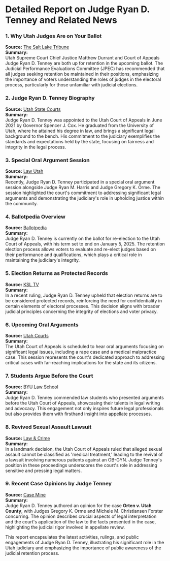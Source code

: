 # Detailed Report on Judge Ryan D. Tenney and Related News

### 1. Why Utah Judges Are on Your Ballot
**Source:** [The Salt Lake Tribune](https://www.sltrib.com/news/politics/2024/10/18/why-utah-judges-are-your-ballot/)  
**Summary:**  
Utah Supreme Court Chief Justice Matthew Durrant and Court of Appeals Judge Ryan D. Tenney are both up for retention in the upcoming ballot. The Judicial Performance Evaluations Committee (JPEC) has recommended that all judges seeking retention be maintained in their positions, emphasizing the importance of voters understanding the roles of judges in the electoral process, particularly for those unfamiliar with judicial elections.

### 2. Judge Ryan D. Tenney Biography
**Source:** [Utah State Courts](https://www.utcourts.gov/en/about/courts/judges-bios/appellate-courts/court-of-appeals/ryan-d-tenney.html)  
**Summary:**  
Judge Ryan D. Tenney was appointed to the Utah Court of Appeals in June 2021 by Governor Spencer J. Cox. He graduated from the University of Utah, where he attained his degree in law, and brings a significant legal background to the bench. His commitment to the judiciary exemplifies the standards and expectations held by the state, focusing on fairness and integrity in the legal process.

### 3. Special Oral Argument Session
**Source:** [Law Utah](https://www.law.utah.edu/news-articles/court-of-appeals-holds-special-oral-argument-session/)  
**Summary:**  
Recently, Judge Ryan D. Tenney participated in a special oral argument session alongside Judge Ryan M. Harris and Judge Gregory K. Orme. The session highlighted the court's commitment to addressing significant legal arguments and demonstrating the judiciary's role in upholding justice within the community.

### 4. Ballotpedia Overview
**Source:** [Ballotpedia](https://ballotpedia.org/Ryan_Tenney)  
**Summary:**  
Judge Ryan D. Tenney is currently on the ballot for re-election to the Utah Court of Appeals, with his term set to end on January 5, 2025. The retention election process allows voters to evaluate and re-elect judges based on their performance and qualifications, which plays a critical role in maintaining the judiciary's integrity.

### 5. Election Returns as Protected Records
**Source:** [KSL TV](https://ksltv.com/683818/election-returns-are-protected-records-utahs-court-of-appeals-ruling-affirms/)  
**Summary:**  
In a recent ruling, Judge Ryan D. Tenney upheld that election returns are to be considered protected records, reinforcing the need for confidentiality in certain elements of electoral processes. This decision aligns with broader judicial principles concerning the integrity of elections and voter privacy.

### 6. Upcoming Oral Arguments
**Source:** [Utah Courts](https://legacy.utcourts.gov/utc/news/2024/04/02/utah-court-of-appeals-to-hear-oral-arguments-in-rape-case-and-medical-malpractice-case/)  
**Summary:**  
The Utah Court of Appeals is scheduled to hear oral arguments focusing on significant legal issues, including a rape case and a medical malpractice case. This session represents the court's dedicated approach to addressing critical cases with far-reaching implications for the state and its citizens.

### 7. Students Argue Before the Court
**Source:** [BYU Law School](https://law.byu.edu/news/students-argue-before-utah-court-of-appeals)  
**Summary:**  
Judge Ryan D. Tenney commended law students who presented arguments before the Utah Court of Appeals, showcasing their talents in legal writing and advocacy. This engagement not only inspires future legal professionals but also provides them with firsthand insight into appellate processes.

### 8. Revived Sexual Assault Lawsuit
**Source:** [Law & Crime](https://lawandcrime.com/lawsuit/court-says-sexual-assault-is-not-medical-treatment-revives-lawsuit-of-94-patients-who-say-ob-gyn-molested-them-during-exams-and-deliveries/)  
**Summary:**  
In a landmark decision, the Utah Court of Appeals ruled that alleged sexual assault cannot be classified as 'medical treatment,' leading to the revival of a lawsuit involving numerous patients against an OB-GYN. Judge Tenney's position in these proceedings underscores the court's role in addressing sensitive and pressing legal matters.

### 9. Recent Case Opinions by Judge Tenney
**Source:** [Case Mine](https://www.casemine.com/judgement/us/66ef9dc1db992e04c842fed7)  
**Summary:**  
Judge Ryan D. Tenney authored an opinion for the case **Orten v. Utah County**, with Judges Gregory K. Orme and Michele M. Christiansen Forster concurring. The opinion describes crucial aspects of legal interpretation and the court's application of the law to the facts presented in the case, highlighting the judicial rigor involved in appellate review.

This report encapsulates the latest activities, rulings, and public engagements of Judge Ryan D. Tenney, illustrating his significant role in the Utah judiciary and emphasizing the importance of public awareness of the judicial retention process.
